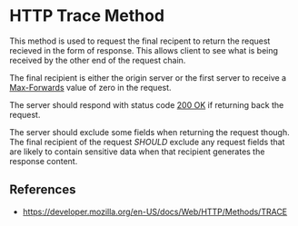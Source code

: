 # HTTP Trace Method

This method is used to request the final recipent to return the request recieved in the form of response. This allows client to see what is being received by the other end of the request chain.

The final recipient is either the origin server or the first server to receive a [Max-Forwards](/http/fields/max-forwards) value of zero in the request.

The server should respond with status code [200 OK](/http/status-codes/200-ok) if returning back the request.

The server should exclude some fields when returning the request though.
The final recipient of the request _SHOULD_ exclude any request fields that are likely to contain sensitive data when that recipient generates the response content.
## References

- https://developer.mozilla.org/en-US/docs/Web/HTTP/Methods/TRACE
